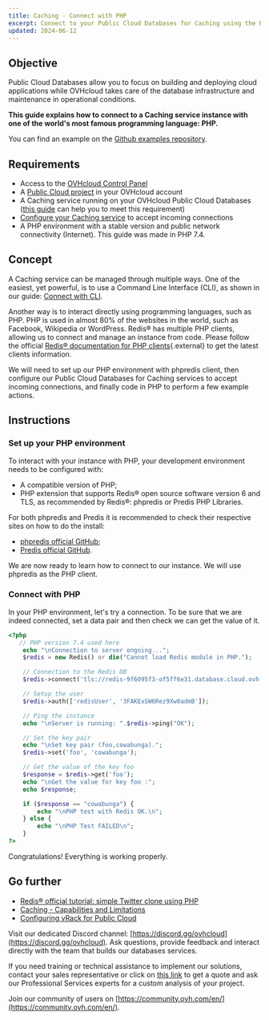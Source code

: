 ```yaml
---
title: Caching - Connect with PHP
excerpt: Connect to your Public Cloud Databases for Caching using the PHP programming language
updated: 2024-06-12
---
```


## Objective

Public Cloud Databases allow you to focus on building and deploying cloud applications while OVHcloud takes care of the database infrastructure and maintenance in operational conditions.

**This guide explains how to connect to a Caching service instance with one of the world's most famous programming language: PHP.**

You can find an example on the [Github examples repository](https://github.com/ovh/public-cloud-databases-examples/tree/main/databases/redis/php/hello-world).

## Requirements

- Access to the [OVHcloud Control Panel](https://www.ovh.com/auth/?action=gotomanager&from=https://www.ovh.it/&ovhSubsidiary=it)
- A [Public Cloud project](https://www.ovhcloud.com/it/public-cloud/) in your OVHcloud account
- A Caching service running on your OVHcloud Public Cloud Databases ([this guide](/pages/public_cloud/public_cloud_databases/databases_01_order_control_panel) can help you to meet this requirement)
- [Configure your Caching service](/pages/public_cloud/public_cloud_databases/redis_08_prepare_for_incoming_connections) to accept incoming connections
- A PHP environment with a stable version and public network connectivity (Internet). This guide was made in PHP 7.4.

## Concept

A Caching service can be managed through multiple ways.
One of the easiest, yet powerful, is to use a Command Line Interface (CLI), as shown in our guide: [Connect with CLI](/pages/public_cloud/public_cloud_databases/redis_03_connect_cli).

Another way is to interact directly using programming languages, such as PHP.
PHP is used in almost 80% of the websites in the world, such as Facebook, Wikipedia or WordPress.
Redis® has multiple PHP clients, allowing us to connect and manage an instance from code. Please follow the official [Redis® documentation for PHP clients](https://redis.io/clients#php){.external} to get the latest clients information.

We will need to set up our PHP environment with phpredis client, then configure our Public Cloud Databases for Caching services to accept incoming connections, and finally code in PHP to perform a few example actions.

## Instructions

### Set up your PHP environment

To interact with your instance with PHP, your development environment needs to be configured with:

- A compatible version of PHP;
- PHP extension that supports Redis® open source software version 6 and TLS, as recommended by Redis®: phpredis or Predis PHP Libraries.

For both phpredis and Predis it is recommended to check their respective sites on how to do the install:

- [phpredis official GitHub](https://github.com/phpredis/phpredis);
- [Predis official GitHub](https://github.com/predis/predis).

We are now ready to learn how to connect to our instance. We will use phpredis as the PHP client.

### Connect with PHP

In your PHP environment, let's try a connection. To be sure that we are indeed connected, set a data pair and then check we can get the value of it.

```php
<?php
   // PHP version 7.4 used here
	echo "\nConnection to server ongoing...";
	$redis = new Redis() or die("Cannot load Redis module in PHP.");

	// Connection to the Redis DB
	$redis->connect('tls://redis-9f6095f3-of5ff6e31.database.cloud.ovh.net', 20185);

	// Setup the user
	$redis->auth(['redisUser', '3FAKExSW6Rez9Xw0admB']);

	// Ping the instance
	echo "\nServer is running: ".$redis->ping("OK");

	// Set the key pair
	echo "\nSet key pair (foo,cowabunga).";
	$redis->set('foo', 'cowabunga');

	// Get the value of the key foo
	$response = $redis->get('foo');
	echo "\nGet the value for key foo :";
	echo $response;

	if ($response == "cowabunga") {
		echo "\nPHP test with Redis OK.\n";
	} else {
		echo "\nPHP Test FAILED\n";
	}
?>
```
Congratulations! Everything is working properly.

## Go further

- [Redis® official tutorial: simple Twitter clone using PHP](https://redis.io/topics/twitter-clone)
- [Caching - Capabilities and Limitations](/pages/public_cloud/public_cloud_databases/redis_01_capabilities)
- [Configuring vRack for Public Cloud](/pages/public_cloud/public_cloud_network_services/getting-started-07-creating-vrack)

Visit our dedicated Discord channel: [https://discord.gg/ovhcloud](https://discord.gg/ovhcloud). Ask questions, provide feedback and interact directly with the team that builds our databases services.

If you need training or technical assistance to implement our solutions, contact your sales representative or click on [this link](/links/professional-services) to get a quote and ask our Professional Services experts for a custom analysis of your project.

Join our community of users on [https://community.ovh.com/en/](https://community.ovh.com/en/).
